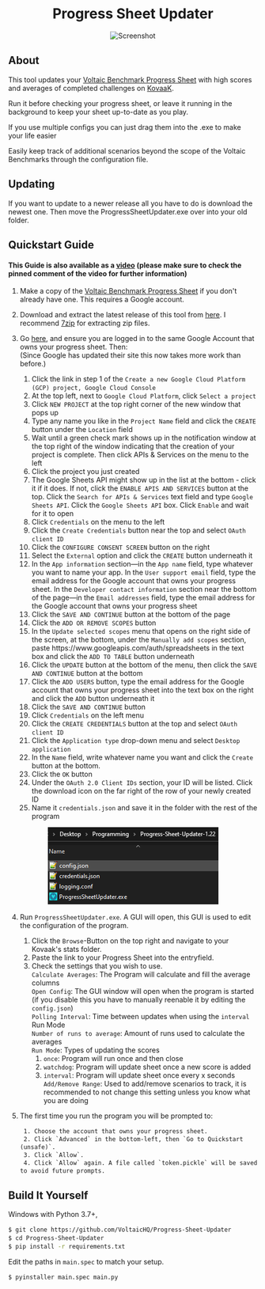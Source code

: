 <h1 align="center">Progress Sheet Updater</h1>
<p align="center">
    <img width="300" alt="Screenshot" src="readmeimages/screenshot.gif">
</p>

## About

This tool updates your [Voltaic Benchmark Progress Sheet](https://docs.google.com/spreadsheets/d/1yHj87rQNW2WsuH24UoKZajNwNpI6CVyUjR3AwBMbnnY/) with high scores and averages of completed challenges on [KovaaK](https://store.steampowered.com/app/824270/KovaaK_20/).

Run it before checking your progress sheet, or leave it running in the background to keep your sheet up-to-date as you play.

If you use multiple configs you can just drag them into the .exe to make your life easier

Easily keep track of additional scenarios beyond the scope of the Voltaic Benchmarks through the configuration file.

## Updating

If you want to update to a newer release all you have to do is download the newest one. Then move the ProgressSheetUpdater.exe over into your old folder.  

## Quickstart Guide

####    This Guide is also available as a [video](https://www.youtube.com/watch?v=awBoG9Jy8CY) (please make sure to check the pinned comment of the video for further information)

1. Make a copy of the [Voltaic Benchmark Progress Sheet](https://docs.google.com/spreadsheets/d/1yHj87rQNW2WsuH24UoKZajNwNpI6CVyUjR3AwBMbnnY/edit#gid=1324419980/) if you don't already have one. This requires a Google account.

2. Download and extract the latest release of this tool from [here](https://github.com/VoltaicHQ/Progress-Sheet-Updater/releases). I recommend [7zip](https://www.7-zip.org/) for extracting zip files.

3. Go [here](https://developers.google.com/workspace/guides/create-project), and ensure you are logged in to the same Google Account that owns your progress sheet. Then:  
    (Since Google has updated their site this now takes more work than before.)  

    1. Click the link in step 1 of the `Create a new Google Cloud Platform (GCP) project, Google Cloud Console`  
    2. At the top left, next to `Google Cloud Platform`, click `Select a project`
    3. Click `NEW PROJECT` at the top right corner of the new window that pops up
    4. Type any name you like in the `Project Name` field and click the `CREATE` button under the `Location` field
    5. Wait until a green check mark shows up in the notification window at the top right of the window indicating that the creation of your project is complete. Then click APIs & Services on the menu to the left
    6. Click the project you just created
    7. The Google Sheets API might show up in the list at the bottom - click it if it does. If not, click the `ENABLE APIS AND SERVICES` button at the top. Click the `Search for APIs & Services` text field and type `Google Sheets API`. Click the `Google Sheets API` box. Click `Enable` and wait for it to open
    8. Click `Credentials` on the menu to the left
    9. Click the `Create Credentials` button near the top and select `OAuth client ID`
    10. Click the `CONFIGURE CONSENT SCREEN` button on the right
    11. Select the `External` option and click the `CREATE` button underneath it
    12. In the `App information` section—in the `App name` field, type whatever you want to name your app. In the `User support email` field, type the email address for the Google account that owns your progress sheet. In the `Developer contact information` section near the bottom of the page—in the `Email addresses` field, type the email address for the Google account that owns your progress sheet
    13. Click the `SAVE AND CONTINUE` button at the bottom of the page
    14. Click the `ADD OR REMOVE SCOPES` button
    15. In the `Update selected scopes` menu that opens on the right side of the screen, at the bottom, under the `Manually add scopes` section, paste ht<span>tps://ww</span>w.googleapis.com/auth/spreadsheets in the text box and click the `ADD TO TABLE` button underneath
    16. Click the `UPDATE` button at the bottom of the menu, then click the `SAVE AND CONTINUE` button at the bottom
    17. Click the `ADD USERS` button, type the email address for the Google account that owns your progress sheet into the text box on the right and click the `ADD` button underneath it
    18. Click the `SAVE AND CONTINUE` button
    19. Click `Credentials` on the left menu
    20. Click the `CREATE CREDENTIALS` button at the top and select `OAuth client ID`
    21. Click the `Application type` drop-down menu and select `Desktop application`
    22. In the `Name` field, write whatever name you want and click the `Create` button at the bottom.
    23. Click the `OK` button
    24. Under the `OAuth 2.0 Client IDs` section, your ID will be listed. Click the download icon on the far right of the row of your newly created ID
    25. Name it `credentials.json` and save it in the folder with the rest of the program
    
<p align="center">
    <img alt="Folder contents before oauth" src="readmeimages/folder_contents_before_auth.png">
</p>

4. Run `ProgressSheetUpdater.exe`. A GUI will open, this GUI is used to edit the configuration of the program.
    
    1. Click the `Browse`-Button on the top right and navigate to your Kovaak's stats folder.  
    2. Paste the link to your Progress Sheet into the entryfield.  
    3. Check the settings that you wish to use.  
        `Calculate Averages`: The Program will calculate and fill the average columns  
        `Open Config`: The GUI window will open when the program is started (if you disable this you have to manually reenable it by editing the `config.json`)  
        `Polling Interval`: Time between updates when using the `interval` Run Mode  
        `Number of runs to average`: Amount of runs used to calculate the averages  
        `Run Mode`: Types of updating the scores  
         1. `once`: Program will run once and then close  
         2. `watchdog`: Program will update sheet once a new score is added  
         3. `interval`: Program will update sheet once every x seconds  
        `Add/Remove Range`: Used to add/remove scenarios to track, it is recommended to not change this setting unless you know what you are doing  

5. The first time you run the program you will be prompted to:

        1. Choose the account that owns your progress sheet.
        2. Click `Advanced` in the bottom-left, then `Go to Quickstart (unsafe)`.
        3. Click `Allow`.
        4. Click `Allow` again. A file called `token.pickle` will be saved to avoid future prompts.
        
## Build It Yourself

Windows with Python 3.7+,

```bash
$ git clone https://github.com/VoltaicHQ/Progress-Sheet-Updater
$ cd Progress-Sheet-Updater
$ pip install -r requirements.txt
```

Edit the paths in `main.spec` to match your setup.

```bash
$ pyinstaller main.spec main.py
```
